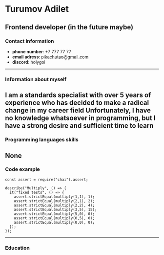 # Turumov Adilet
## Frontend developer (in the future maybe)
### Contact information
* **phone number**: +7 777 77 77
* **email adress**: pikachutao@gmail.com
* **discord**: holygoi
----
### Information about myself
I am a standards specialist with over 5 years of experience who has decided to make a radical change in my career field
Unfortunately, I have no knowledge whatsoever in programming, but I have a strong desire and sufficient time to learn
----
### Programming languages skills
None
----
### Code example
```
const assert = require("chai").assert;

describe("Multiply", () => {
  it("fixed tests", () => {
    assert.strictEqual(multiply(1,1), 1);
    assert.strictEqual(multiply(2,1), 2);
    assert.strictEqual(multiply(2,2), 4);
    assert.strictEqual(multiply(3,5), 15); 
    assert.strictEqual(multiply(5,0), 0);
    assert.strictEqual(multiply(0,5), 0);
    assert.strictEqual(multiply(0,0), 0); 
  });
});
```
----
### Education
